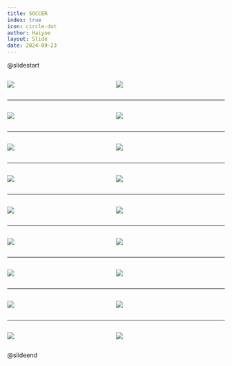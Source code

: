 ```yaml
---
title: SOCCER
index: true
icon: circle-dot
author: Haiyue
layout: Slide
date: 2024-09-23
---
```

 
@slidestart

<div style="display:flex">
<div style="flex:1">

![](/reading/english/Level-X/SOCCER/001.webp)
</div>
<div style="flex:1">

![](/reading/english/Level-X/SOCCER/002.webp)
</div>
</div>

---

<div style="display:flex">
<div style="flex:1">

![](/reading/english/Level-X/SOCCER/003.webp)
</div>
<div style="flex:1">

![](/reading/english/Level-X/SOCCER/004.webp)
</div>
</div>

---

<div style="display:flex">
<div style="flex:1">

![](/reading/english/Level-X/SOCCER/005.webp)
</div>
<div style="flex:1">

![](/reading/english/Level-X/SOCCER/006.webp)
</div>
</div>

---

<div style="display:flex">
<div style="flex:1">

![](/reading/english/Level-X/SOCCER/007.webp)
</div>
<div style="flex:1">

![](/reading/english/Level-X/SOCCER/008.webp)
</div>
</div>

---

<div style="display:flex">
<div style="flex:1">

![](/reading/english/Level-X/SOCCER/009.webp)
</div>
<div style="flex:1">

![](/reading/english/Level-X/SOCCER/010.webp)
</div>
</div>

---

<div style="display:flex">
<div style="flex:1">

![](/reading/english/Level-X/SOCCER/011.webp)
</div>
<div style="flex:1">

![](/reading/english/Level-X/SOCCER/012.webp)
</div>
</div>

---

<div style="display:flex">
<div style="flex:1">

![](/reading/english/Level-X/SOCCER/013.webp)
</div>
<div style="flex:1">

![](/reading/english/Level-X/SOCCER/014.webp)
</div>
</div>

---

<div style="display:flex">
<div style="flex:1">

![](/reading/english/Level-X/SOCCER/015.webp)
</div>
<div style="flex:1">

![](/reading/english/Level-X/SOCCER/016.webp)
</div>
</div>

---

<div style="display:flex">
<div style="flex:1">

![](/reading/english/Level-X/SOCCER/017.webp)
</div>
<div style="flex:1">

![](/reading/english/Level-X/SOCCER/018.webp)
</div>
</div>

@slideend